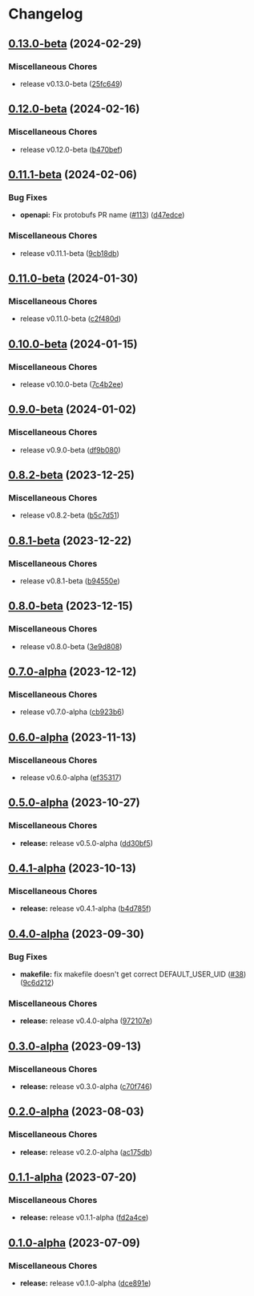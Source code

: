 # Changelog

## [0.13.0-beta](https://github.com/instill-ai/deprecated-core/compare/v0.12.0-beta...v0.13.0-beta) (2024-02-29)


### Miscellaneous Chores

* release v0.13.0-beta ([25fc649](https://github.com/instill-ai/deprecated-core/commit/25fc64918bb9b34b4f6f07487a7116046da1bfff))

## [0.12.0-beta](https://github.com/instill-ai/core/compare/v0.11.1-beta...v0.12.0-beta) (2024-02-16)


### Miscellaneous Chores

* release v0.12.0-beta ([b470bef](https://github.com/instill-ai/core/commit/b470bef9f9b77ee439e284c4e662441cd2fc8330))

## [0.11.1-beta](https://github.com/instill-ai/core/compare/v0.11.0-beta...v0.11.1-beta) (2024-02-06)


### Bug Fixes

* **openapi:** Fix protobufs PR name ([#113](https://github.com/instill-ai/core/issues/113)) ([d47edce](https://github.com/instill-ai/core/commit/d47edce3ddec31f92a2b41c6385cb0e17a5c28c4))


### Miscellaneous Chores

* release v0.11.1-beta ([9cb18db](https://github.com/instill-ai/core/commit/9cb18db19a240c1eaab5ba219b5d83bc9299ed42))

## [0.11.0-beta](https://github.com/instill-ai/core/compare/v0.10.0-beta...v0.11.0-beta) (2024-01-30)


### Miscellaneous Chores

* release v0.11.0-beta ([c2f480d](https://github.com/instill-ai/core/commit/c2f480dbacb71e9628d7634449b3114c985591c8))

## [0.10.0-beta](https://github.com/instill-ai/core/compare/v0.9.0-beta...v0.10.0-beta) (2024-01-15)


### Miscellaneous Chores

* release v0.10.0-beta ([7c4b2ee](https://github.com/instill-ai/core/commit/7c4b2eee96458bc3dedf0a69562679310d5bc0a0))

## [0.9.0-beta](https://github.com/instill-ai/core/compare/v0.8.2-beta...v0.9.0-beta) (2024-01-02)


### Miscellaneous Chores

* release v0.9.0-beta ([df9b080](https://github.com/instill-ai/core/commit/df9b080d522af7aee35b52ca09a4a4d8886d4a52))

## [0.8.2-beta](https://github.com/instill-ai/core/compare/v0.8.1-beta...v0.8.2-beta) (2023-12-25)


### Miscellaneous Chores

* release v0.8.2-beta ([b5c7d51](https://github.com/instill-ai/core/commit/b5c7d510fe718fd2f874888238e64a0133e0057d))

## [0.8.1-beta](https://github.com/instill-ai/core/compare/v0.8.0-beta...v0.8.1-beta) (2023-12-22)


### Miscellaneous Chores

* release v0.8.1-beta ([b94550e](https://github.com/instill-ai/core/commit/b94550e0b5823671f58e1a33774c1aa2736128ee))

## [0.8.0-beta](https://github.com/instill-ai/core/compare/v0.7.0-alpha...v0.8.0-beta) (2023-12-15)


### Miscellaneous Chores

* release v0.8.0-beta ([3e9d808](https://github.com/instill-ai/core/commit/3e9d80886c3fabf34fb05fb881af1009679b466a))

## [0.7.0-alpha](https://github.com/instill-ai/core/compare/v0.6.0-alpha...v0.7.0-alpha) (2023-12-12)


### Miscellaneous Chores

* release v0.7.0-alpha ([cb923b6](https://github.com/instill-ai/core/commit/cb923b678f0d2ac6609252904fdffc0d6b091031))

## [0.6.0-alpha](https://github.com/instill-ai/core/compare/v0.5.0-alpha...v0.6.0-alpha) (2023-11-13)


### Miscellaneous Chores

* release v0.6.0-alpha ([ef35317](https://github.com/instill-ai/core/commit/ef353178b4e0c0a9cebc2c4d281f8b547a23b50b))

## [0.5.0-alpha](https://github.com/instill-ai/core/compare/v0.4.1-alpha...v0.5.0-alpha) (2023-10-27)


### Miscellaneous Chores

* **release:** release v0.5.0-alpha ([dd30bf5](https://github.com/instill-ai/core/commit/dd30bf546bb79a8733d14df219658c4181af2e13))

## [0.4.1-alpha](https://github.com/instill-ai/core/compare/v0.4.0-alpha...v0.4.1-alpha) (2023-10-13)


### Miscellaneous Chores

* **release:** release v0.4.1-alpha ([b4d785f](https://github.com/instill-ai/core/commit/b4d785fe2c6ebbe74b5c6c87654a55abb6a6f7b3))

## [0.4.0-alpha](https://github.com/instill-ai/core/compare/v0.3.0-alpha...v0.4.0-alpha) (2023-09-30)


### Bug Fixes

* **makefile:** fix makefile doesn't get correct DEFAULT_USER_UID ([#38](https://github.com/instill-ai/core/issues/38)) ([9c6d212](https://github.com/instill-ai/core/commit/9c6d2128258770ad6669226f3f4bf38f4450ea93))


### Miscellaneous Chores

* **release:** release v0.4.0-alpha ([972107e](https://github.com/instill-ai/core/commit/972107e1a2bbcbdf9d22b10f98d86d4c18cbc481))

## [0.3.0-alpha](https://github.com/instill-ai/core/compare/v0.2.0-alpha...v0.3.0-alpha) (2023-09-13)


### Miscellaneous Chores

* **release:** release v0.3.0-alpha ([c70f746](https://github.com/instill-ai/core/commit/c70f746112a18d17c3d368a36d1603575c555f11))

## [0.2.0-alpha](https://github.com/instill-ai/core/compare/v0.1.1-alpha...v0.2.0-alpha) (2023-08-03)


### Miscellaneous Chores

* **release:** release v0.2.0-alpha ([ac175db](https://github.com/instill-ai/core/commit/ac175db408a918394b1767a514a3d836f3051b20))

## [0.1.1-alpha](https://github.com/instill-ai/core/compare/v0.1.0-alpha...v0.1.1-alpha) (2023-07-20)


### Miscellaneous Chores

* **release:** release v0.1.1-alpha ([fd2a4ce](https://github.com/instill-ai/core/commit/fd2a4cee9016cd64c6ced3211784981b373c8b29))

## [0.1.0-alpha](https://github.com/instill-ai/core/compare/v0.1.0-alpha...v0.1.0-alpha) (2023-07-09)


### Miscellaneous Chores

* **release:** release v0.1.0-alpha ([dce891e](https://github.com/instill-ai/core/commit/dce891e4abff68e204d64a5afb1597d927a61d71))
